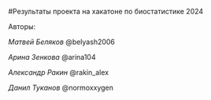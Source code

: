 #Результаты проекта на хакатоне по биостатистике 2024

Авторы:

_Матвей Беляков_ @belyash2006

_Арина Зенкова_ @arina104

_Александр Ракин_ @rakin_alex

_Данил Туканов_ @normoxxygen
